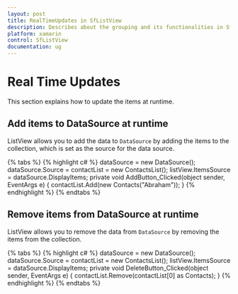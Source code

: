 ```yaml
---
layout: post
title: RealTimeUpdates in SfListView
description: Describes about the grouping and its functionalities in SfListView.
platform: xamarin
control: SfListView
documentation: ug
---
```


# Real Time Updates

This section explains how to update the items at runtime.

## Add items to DataSource at runtime

ListView allows you to add the data to `DataSource` by adding the items to the collection, which is set as the source for the data source.

{% tabs %}
{% highlight c# %}
dataSource = new DataSource(); 
dataSource.Source = contactList = new ContactsList(); 
listView.ItemsSource = dataSource.DisplayItems; 
private void AddButton_Clicked(object sender, EventArgs e) 
{ 
    contactList.Add(new Contacts("Abraham")); 
}
{% endhighlight %}
{% endtabs %}

## Remove items from DataSource at runtime

ListView allows you to remove the data from `DataSource` by removing the items from the collection.

{% tabs %}
{% highlight c# %}
dataSource = new DataSource(); 
dataSource.Source = contactList = new ContactsList(); 
listView.ItemsSource = dataSource.DisplayItems; 
private void DeleteButton_Clicked(object sender, EventArgs e) 
{ 
    contactList.Remove(contactList[0] as Contacts); 
} 
{% endhighlight %}
{% endtabs %}
